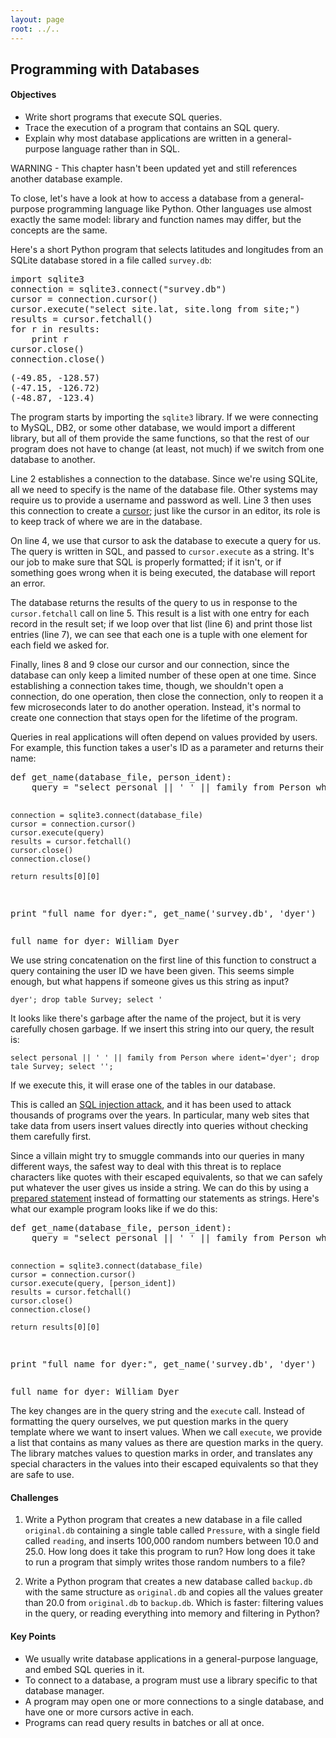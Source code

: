 ```yaml
---
layout: page
root: ../..
---
```


## Programming with Databases


<div class="objectives">
<h4 id="objectives">Objectives</h4>
<ul>
<li>Write short programs that execute SQL queries.</li>
<li>Trace the execution of a program that contains an SQL query.</li>
<li>Explain why most database applications are written in a general-purpose language rather than in SQL.</li>
</ul>
</div>

<div>
WARNING - This chapter hasn't been updated yet and still references another database example.	
</div>


<div>
<p>To close, let's have a look at how to access a database from a general-purpose programming language like Python. Other languages use almost exactly the same model: library and function names may differ, but the concepts are the same.</p>
<p>Here's a short Python program that selects latitudes and longitudes from an SQLite database stored in a file called <code>survey.db</code>:</p>
</div>


<div class="in">
<pre>import sqlite3
connection = sqlite3.connect(&#34;survey.db&#34;)
cursor = connection.cursor()
cursor.execute(&#34;select site.lat, site.long from site;&#34;)
results = cursor.fetchall()
for r in results:
    print r
cursor.close()
connection.close()</pre>
</div>

<div class="out">
<pre>(-49.85, -128.57)
(-47.15, -126.72)
(-48.87, -123.4)
</pre>
</div>


<div>
<p>The program starts by importing the <code>sqlite3</code> library. If we were connecting to MySQL, DB2, or some other database, we would import a different library, but all of them provide the same functions, so that the rest of our program does not have to change (at least, not much) if we switch from one database to another.</p>
<p>Line 2 establishes a connection to the database. Since we're using SQLite, all we need to specify is the name of the database file. Other systems may require us to provide a username and password as well. Line 3 then uses this connection to create a <a href="../../gloss.html#cursor">cursor</a>; just like the cursor in an editor, its role is to keep track of where we are in the database.</p>
<p>On line 4, we use that cursor to ask the database to execute a query for us. The query is written in SQL, and passed to <code>cursor.execute</code> as a string. It's our job to make sure that SQL is properly formatted; if it isn't, or if something goes wrong when it is being executed, the database will report an error.</p>
<p>The database returns the results of the query to us in response to the <code>cursor.fetchall</code> call on line 5. This result is a list with one entry for each record in the result set; if we loop over that list (line 6) and print those list entries (line 7), we can see that each one is a tuple with one element for each field we asked for.</p>
<p>Finally, lines 8 and 9 close our cursor and our connection, since the database can only keep a limited number of these open at one time. Since establishing a connection takes time, though, we shouldn't open a connection, do one operation, then close the connection, only to reopen it a few microseconds later to do another operation. Instead, it's normal to create one connection that stays open for the lifetime of the program.</p>
</div>


<div>
<p>Queries in real applications will often depend on values provided by users. For example, this function takes a user's ID as a parameter and returns their name:</p>
</div>


<div class="in">
<pre>def get_name(database_file, person_ident):
    query = &#34;select personal || &#39; &#39; || family from Person where ident=&#39;&#34; + person_ident + &#34;&#39;;&#34;

    connection = sqlite3.connect(database_file)
    cursor = connection.cursor()
    cursor.execute(query)
    results = cursor.fetchall()
    cursor.close()
    connection.close()

    return results[0][0]

print &#34;full name for dyer:&#34;, get_name(&#39;survey.db&#39;, &#39;dyer&#39;)</pre>
</div>

<div class="out">
<pre>full name for dyer: William Dyer
</pre>
</div>


<div>
<p>We use string concatenation on the first line of this function to construct a query containing the user ID we have been given. This seems simple enough, but what happens if someone gives us this string as input?</p>
<pre><code>dyer&#39;; drop table Survey; select &#39;</code></pre>
<p>It looks like there's garbage after the name of the project, but it is very carefully chosen garbage. If we insert this string into our query, the result is:</p>
<pre><code>select personal || &#39; &#39; || family from Person where ident=&#39;dyer&#39;; drop tale Survey; select &#39;&#39;;</code></pre>
<p>If we execute this, it will erase one of the tables in our database.</p>
<p>This is called an <a href="../../gloss.html#sql-injection-attack">SQL injection attack</a>, and it has been used to attack thousands of programs over the years. In particular, many web sites that take data from users insert values directly into queries without checking them carefully first.</p>
<p>Since a villain might try to smuggle commands into our queries in many different ways, the safest way to deal with this threat is to replace characters like quotes with their escaped equivalents, so that we can safely put whatever the user gives us inside a string. We can do this by using a <a href="../../gloss.html#prepared-statement">prepared statement</a> instead of formatting our statements as strings. Here's what our example program looks like if we do this:</p>
</div>


<div class="in">
<pre>def get_name(database_file, person_ident):
    query = &#34;select personal || &#39; &#39; || family from Person where ident=?;&#34;

    connection = sqlite3.connect(database_file)
    cursor = connection.cursor()
    cursor.execute(query, [person_ident])
    results = cursor.fetchall()
    cursor.close()
    connection.close()

    return results[0][0]

print &#34;full name for dyer:&#34;, get_name(&#39;survey.db&#39;, &#39;dyer&#39;)</pre>
</div>

<div class="out">
<pre>full name for dyer: William Dyer
</pre>
</div>


<div>
<p>The key changes are in the query string and the <code>execute</code> call. Instead of formatting the query ourselves, we put question marks in the query template where we want to insert values. When we call <code>execute</code>, we provide a list that contains as many values as there are question marks in the query. The library matches values to question marks in order, and translates any special characters in the values into their escaped equivalents so that they are safe to use.</p>
</div>


<div>
<h4 id="challenges">Challenges</h4>
<ol style="list-style-type: decimal">
<li><p>Write a Python program that creates a new database in a file called <code>original.db</code> containing a single table called <code>Pressure</code>, with a single field called <code>reading</code>, and inserts 100,000 random numbers between 10.0 and 25.0. How long does it take this program to run? How long does it take to run a program that simply writes those random numbers to a file?</p></li>
<li><p>Write a Python program that creates a new database called <code>backup.db</code> with the same structure as <code>original.db</code> and copies all the values greater than 20.0 from <code>original.db</code> to <code>backup.db</code>. Which is faster: filtering values in the query, or reading everything into memory and filtering in Python?</p></li>
</ol>
</div>


<div class="keypoints">
<h4 id="key-points">Key Points</h4>
<ul>
<li>We usually write database applications in a general-purpose language, and embed SQL queries in it.</li>
<li>To connect to a database, a program must use a library specific to that database manager.</li>
<li>A program may open one or more connections to a single database, and have one or more cursors active in each.</li>
<li>Programs can read query results in batches or all at once.</li>
</ul>
</div>
